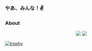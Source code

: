### やあ、みんな！✌
### About

<p align="center">
  <img src="https://github-readme-stats.vercel.app/api?username=Fumolat&show_icons=true&theme=dark" />
  <img src="https://github-readme-stats.vercel.app/api/top-langs/?username=Fumolat&theme=dark&layout=compact" />
  
  
  [![trophy](https://github-profile-trophy.vercel.app/?username=Fumolat&theme=onedark&row=2&column=4)](https://github.com/Fumolat/github-profile-trophy)
</p>

